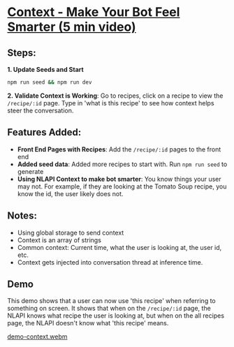 # [Context - Make Your Bot Feel Smarter (5 min video)](https://drive.google.com/file/d/1NlEGGpk6rMqHkkka-hyPYp_EhBH_ffJ4/view?usp=sharing)

## Steps:

**1. Update Seeds and Start**

```bash
npm run seed && npm run dev
```

**2. Validate Context is Working**: Go to recipes, click on a recipe to view the `/recipe/:id` page. Type in 'what is this recipe' to see how context helps steer the conversation.

## Features Added:

- **Front End Pages with Recipes**: Add the `/recipe/:id` pages to the front end
- **Added seed data**: Added more recipes to start with. Run `npm run seed` to generate
- **Using NLAPI Context to make bot smarter**: You know things your user may not. For example, if they are looking at the Tomato Soup recipe, you know the id, the user likely does not.

## Notes:

- Using global storage to send context
- Context is an array of strings
- Common context: Current time, what the user is looking at, the user id, etc.
- Context gets injected into conversation thread at inference time.

## Demo

This demo shows that a user can now use 'this recipe' when referring to something on screen. It shows that when on the `/recipe/:id` page, the NLAPI knows what recipe the user is looking at, but when on the all recipes page, the NLAPI doesn't know what 'this recipe' means.

[demo-context.webm](https://github.com/user-attachments/assets/46b5e018-80a4-4b02-8606-70c177bb86c6)
